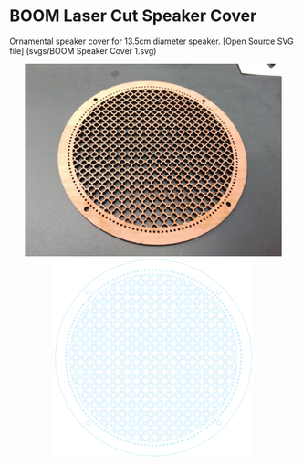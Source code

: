 # BOOM Laser Cut Speaker Cover

Ornamental speaker cover for 13.5cm diameter speaker.
[Open Source SVG file] (svgs/BOOM Speaker Cover 1.svg)

<p align="center">
  <img src="pics/BOOM Speaker Cover 1.jpg" width="450"/>
  <img src="pics/BOOM Speaker Cover 1 svg preview.png" width="350"/>
</p>
